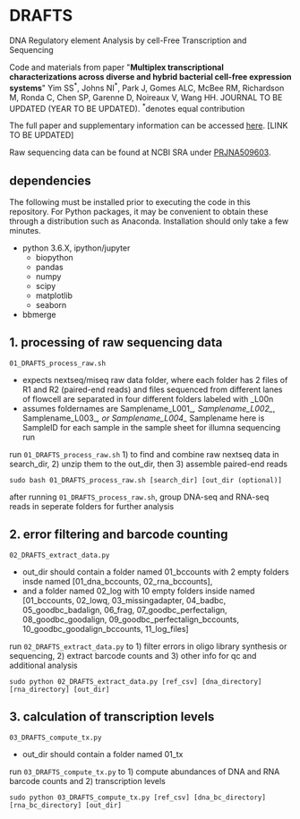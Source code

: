 # DRAFTS

DNA Regulatory element Analysis by cell-Free Transcription and Sequencing

<p>Code and materials from paper "<b>Multiplex transcriptional characterizations across diverse and hybrid bacterial cell-free expression systems</b>" Yim SS<sup>*</sup>, Johns NI<sup>*</sup>, Park J, Gomes ALC, McBee RM, Richardson M, Ronda C, Chen SP, Garenne D, Noireaux V, Wang HH. JOURNAL TO BE UPDATED (YEAR TO BE UPDATED). <sup>*</sup>denotes equal contribution</p>

<p>The full paper and supplementary information can be accessed <a href="http://wanglab.c2b2.columbia.edu/publications/">here</a>. [LINK TO BE UPDATED]</p>

<p>Raw sequencing data can be found at NCBI SRA under <a href="https://www.ncbi.nlm.nih.gov/bioproject/PRJNA509603">PRJNA509603</a>.</p>

## dependencies
The following must be installed prior to executing the code in this repository. For Python packages, it may be convenient to obtain these through a distribution such as Anaconda. Installation should only take a few minutes.
<UL>
<LI>python 3.6.X, ipython/jupyter
<UL>
<LI>biopython
<LI>pandas
<LI>numpy
<LI>scipy
<LI>matplotlib
<LI>seaborn
</UL>
<LI>bbmerge
</UL>

## 1. processing of raw sequencing data
`01_DRAFTS_process_raw.sh`
- expects nextseq/miseq raw data folder, where each folder has 2 files of R1 and R2 (paired-end reads) and files sequenced from different lanes of flowcell are separated in four different folders labeled with _L00n
- assumes foldernames are Samplename_L001_*, Samplename_L002_*, Samplename_L003_*, or Samplename_L004_*
Samplename here is SampleID for each sample in the sample sheet for illumna sequencing run

run `01_DRAFTS_process_raw.sh` 1) to find and combine raw nextseq data in search_dir, 2) unzip them to the out_dir, then 3) assemble paired-end reads

```
sudo bash 01_DRAFTS_process_raw.sh [search_dir] [out_dir (optional)]
```
after running `01_DRAFTS_process_raw.sh`, group DNA-seq and RNA-seq reads in seperate folders for further analysis

## 2. error filtering and barcode counting
`02_DRAFTS_extract_data.py`
- out_dir should contain a folder named 01_bccounts with 2 empty folders insde named [01_dna_bccounts, 02_rna_bccounts],
- and a folder named 02_log with 10 empty folders inside named [01_bccounts, 02_lowq, 03_missingadapter, 04_badbc, 05_goodbc_badalign, 06_frag, 07_goodbc_perfectalign, 08_goodbc_goodalign, 09_goodbc_perfectalign_bccounts, 10_goodbc_goodalign_bccounts, 11_log_files]

run `02_DRAFTS_extract_data.py` to 1) filter errors in oligo library synthesis or sequencing, 2) extract barcode counts and 3) other info for qc and additional analysis

```
sudo python 02_DRAFTS_extract_data.py [ref_csv] [dna_directory] [rna_directory] [out_dir]
```

## 3. calculation of transcription levels
`03_DRAFTS_compute_tx.py`
- out_dir should contain a folder named 01_tx

run `03_DRAFTS_compute_tx.py` to 1) compute abundances of DNA and RNA barcode counts and 2) transcription levels

```
sudo python 03_DRAFTS_compute_tx.py [ref_csv] [dna_bc_directory] [rna_bc_directory] [out_dir]
```
